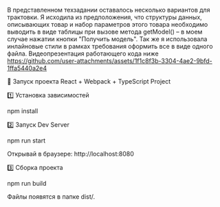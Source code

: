 В представленном техзадании оставалось несколько вариантов для трактовки. Я исходила из предположения, 
что структуры данных, описывающих товар и набор
параметров этого товара необходимо выводить в виде таблицы при вызове метода  getModel() – в моем случае нажатии кнопки "Получить модель".
Так же я использовала инлайновые стили в рамках требования оформить все в виде одного файла. Видеопрезентация работающего кода ниже
https://github.com/user-attachments/assets/1f1c8f3b-3304-4ae2-9bfd-1ffa5440a2e4


🚀 Запуск проекта
React + Webpack + TypeScript Project


1️⃣ Установка зависимостей

npm install

2️⃣ Запуск Dev Server

npm run start

Открывай в браузере: http://localhost:8080

3️⃣ Сборка проекта

npm run build

Файлы появятся в папке dist/.
